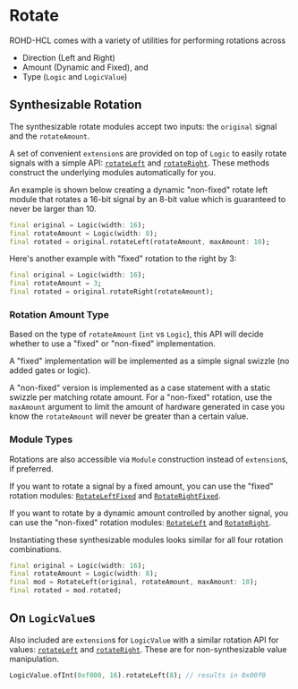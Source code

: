 # Rotate

ROHD-HCL comes with a variety of utilities for performing rotations across

- Direction (Left and Right)
- Amount (Dynamic and Fixed), and
- Type (`Logic` and `LogicValue`)

## Synthesizable Rotation

The synthesizable rotate modules accept two inputs: the `original` signal and the `rotateAmount`.

A set of convenient `extension`s are provided on top of `Logic` to easily rotate signals with a simple API: [`rotateLeft`](https://intel.github.io/rohd-hcl/rohd_hcl/RotateLogic/rotateLeft.html) and [`rotateRight`](https://intel.github.io/rohd-hcl/rohd_hcl/RotateLogic/rotateRight.html).  These methods construct the underlying modules automatically for you.

An example is shown below creating a dynamic "non-fixed" rotate left module that rotates a 16-bit signal by an 8-bit value which is guaranteed to never be larger than 10.

```dart
final original = Logic(width: 16);
final rotateAmount = Logic(width: 8);
final rotated = original.rotateLeft(rotateAmount, maxAmount: 10);
```

Here's another example with "fixed" rotation to the right by 3:

```dart
final original = Logic(width: 16);
final rotateAmount = 3;
final rotated = original.rotateRight(rotateAmount);
```

### Rotation Amount Type

Based on the type of `rotateAmount` (`int` vs `Logic`), this API will decide whether to use a "fixed" or "non-fixed" implementation.

A "fixed" implementation will be implemented as a simple signal swizzle (no added gates or logic).

A "non-fixed" version is implemented as a case statement with a static swizzle per matching rotate amount.  For a "non-fixed" rotation, use the `maxAmount` argument to limit the amount of hardware generated in case you know the `rotateAmount` will never be greater than a certain value.

### Module Types

Rotations are also accessible via `Module` construction instead of `extension`s, if preferred.

If you want to rotate a signal by a fixed amount, you can use the "fixed" rotation modules: [`RotateLeftFixed`](https://intel.github.io/rohd-hcl/rohd_hcl/RotateLeftFixed-class.html) and [`RotateRightFixed`](https://intel.github.io/rohd-hcl/rohd_hcl/RotateRightFixed-class.html).

If you want to rotate by a dynamic amount controlled by another signal, you can use the "non-fixed" rotation modules: [`RotateLeft`](https://intel.github.io/rohd-hcl/rohd_hcl/RotateLeft-class.html) and [`RotateRight`](https://intel.github.io/rohd-hcl/rohd_hcl/RotateRight-class.html).

Instantiating these synthesizable modules looks similar for all four rotation combinations.

```dart
final original = Logic(width: 16);
final rotateAmount = Logic(width: 8);
final mod = RotateLeft(original, rotateAmount, maxAmount: 10);
final rotated = mod.rotated;
```

## On `LogicValue`s

Also included are `extension`s for `LogicValue` with a similar rotation API for values: [`rotateLeft`](https://intel.github.io/rohd-hcl/rohd_hcl/RotateLogicValue/rotateLeft.html) and [`rotateRight`](https://intel.github.io/rohd-hcl/rohd_hcl/RotateLogicValue/rotateRight.html).  These are for non-synthesizable value manipulation.

```dart
LogicValue.ofInt(0xf000, 16).rotateLeft(8); // results in 0x00f0
```

<!-- [Rotate Right Schematic](https://intel.github.io/rohd-hcl/RotateRight.html) -->
